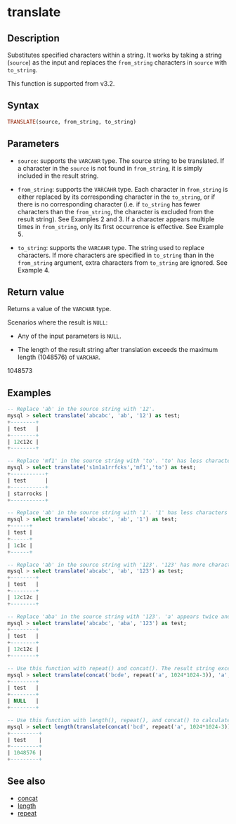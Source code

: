 # translate

## Description

Substitutes specified characters within a string. It works by taking a string (`source`) as the input and replaces the `from_string` characters in `source` with `to_string`.

This function is supported from v3.2.

## Syntax

```Haskell
TRANSLATE(source, from_string, to_string)
```

## Parameters

- `source`: supports the `VARCAHR` type. The source string to be translated. If a character in the `source` is not found in `from_string`, it is simply included in the result string.

- `from_string`: supports the `VARCAHR` type. Each character in `from_string` is either replaced by its corresponding character in the `to_string`, or if there is no corresponding character (i.e. if `to_string` has fewer characters than the `from_string`, the character is excluded from the result string). See Examples 2 and 3. If a character appears multiple times in `from_string`, only its first occurrence is effective. See Example 5.

- `to_string`: supports the `VARCAHR` type. The string used to replace characters. If more characters are specified in `to_string` than in the `from_string` argument, extra characters from `to_string` are ignored. See Example 4.

## Return value

Returns a value of the `VARCHAR` type.

Scenarios where the result is `NULL`:

- Any of the input parameters is `NULL`.

- The length of the result string after translation exceeds the maximum length (1048576) of `VARCHAR`.

1048573

## Examples

```SQL
-- Replace 'ab' in the source string with '12'.
mysql > select translate('abcabc', 'ab', '12') as test;
+--------+
| test   |
+--------+
| 12c12c |
+--------+

-- Replace 'mf1' in the source string with 'to'. 'to' has less characters than 'mf1' and '1' is excluded from the result string.
mysql > select translate('s1m1a1rrfcks','mf1','to') as test;
+-----------+
| test      |
+-----------+
| starrocks |
+-----------+

-- Replace 'ab' in the source string with '1'. '1' has less characters than 'ab' and 'b' is excluded from the result string.
mysql > select translate('abcabc', 'ab', '1') as test;
+------+
| test |
+------+
| 1c1c |
+------+

-- Replace 'ab' in the source string with '123'. '123' has more characters than 'ab' and '3' is ignored.
mysql > select translate('abcabc', 'ab', '123') as test;
+--------+
| test   |
+--------+
| 12c12c |
+--------+

-- Replace 'aba' in the source string with '123'. 'a' appears twice and only the first occurrence of 'a' is replaced.
mysql > select translate('abcabc', 'aba', '123') as test;
+--------+
| test   |
+--------+
| 12c12c |
+--------+

-- Use this function with repeat() and concat(). The result string exceeds the maximum length of VARCHAR and NULL is returned.
mysql > select translate(concat('bcde', repeat('a', 1024*1024-3)), 'a', 'z') as test;
+--------+
| test   |
+--------+
| NULL   |
+--------+

-- Use this function with length(), repeat(), and concat() to calculate the length of the result string.
mysql > select length(translate(concat('bcd', repeat('a', 1024*1024-3)), 'a', 'z')) as test;
+---------+
| test    |
+---------+
| 1048576 |
+---------+
```

## See also

- [concat](./concat.md)
- [length](./length.md)
- [repeat](./repeat.md)
